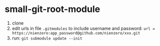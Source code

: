 # small-git-root-module

1. clone
2. edit urls in file `.gitmodules` to include username and password: `url = https://nienzoro:app_password@github.com/nienzoro/xxx.git`
3. run: `git submodule update --init`
